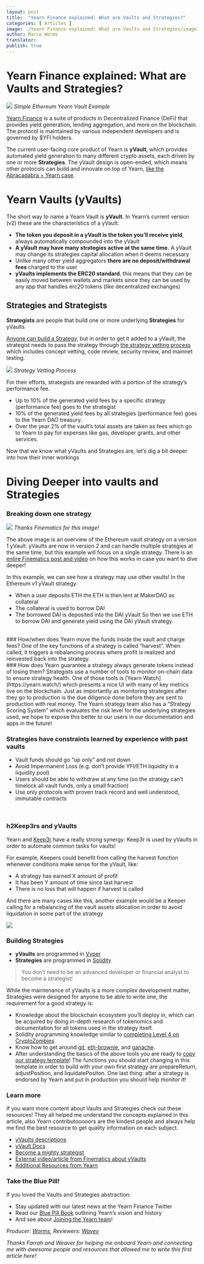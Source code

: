 ```yaml
---
layout: post
title:  "Yearn Finance explained: What are Vaults and Strategies?"
categories: [ Articles ]
image: ./Yearn Finance explained: What are Vaults and Strategies/image1.png
author: Marco Worms
translator:
publish: true
---
```


# Yearn Finance explained: What are Vaults and Strategies?

![](image1.png)
*Simple Ethereum Yearn Vault Example*
</br>

[Yearn Finance](http://yearn.finance/) is a suite of products in Decentralized Finance (DeFi) that provides yield generation, lending aggregation, and more on the blockchain. The protocol is maintained by various independent developers and is governed by $YFI holders.

The current user-facing core product of Yearn is **yVault**, which provides automated yield generation to many different crypto assets, each driven by one or more **Strategies**. The yVault design is open-ended, which means other protocols can build and innovate on top of Yearn, [like the Abracadabra + Yearn case](https://twitter.com/MarcoWorms/status/1483223651684081670).

# Yearn Vaults (yVaults)

The short way to name a Yearn Vault is **yVault**. In Yearn’s current version (v2) these are the characteristics of a yVault:

* **The token you deposit in a yVault is the token you’ll receive yield**, always automatically compounded into the yVault
* **A yVault may have many strategies active at the same time.** A yVault may change its strategies capital allocation when it deems necessary
* Unlike many other yield aggregators **there are no deposit/withdrawal fees** charged to the user
* **yVaults implements the ERC20 standard**, this means that they can be easily moved between wallets and markets since they can be used by any app that handles erc20 tokens (like decentralized exchanges)

## Strategies and Strategists
**Strategists** are people that build one or more underlying **Strategies** for yVaults

[Anyone can build a Strategy](https://docs.yearn.finance/developers/v2/getting-started), but in order to get it added to a yVault, the strategist needs to pass the strategy through [the strategy vetting process](https://docs.yearn.finance/developers/v2/getting-started#overview-of-our-vetting-process) which includes concept vetting, code review, security review, and mainnet testing.

![](image2.png)
*Strategy Vetting Process*
</br>

For their efforts, strategists are rewarded with a portion of the strategy’s performance fee.

* Up to 10% of the generated yield fees by a specific strategy (performance fee) goes to the strategist
* 10% of the generated yield fees by all strategies (performance fee) goes to the Yearn DAO treasury.
* Over the year 2% of the vault’s total assets are taken as fees which go to Yearn to pay for expenses like gas, developer grants, and other services.

Now that we know what yVaults and Strategies are, let’s dig a bit deeper into how their inner workings

# Diving Deeper into vaults and Strategies

### Breaking down one strategy

![](image3.png)
*Thanks Finematics for this image!*
</br>

The above image is an overview of the Ethereum vault strategy on a version 1 yVault. yVaults are now in version 2 and can handle multiple strategies at the same time, but this example will focus on a single strategy. There is an [entire Finematics post and video](https://finematics.com/yearn-vaults-eth-vault-explained/) on how this works in case you want to dive deeper!

In this example, we can see how a strategy may use other vaults! In the Ethereum v1 yVault strategy:
* When a user deposits ETH the ETH is then lent at MakerDAO as collateral
* The collateral is used to borrow DAI
* The borrowed DAI is deposited into the DAI yVault
So then we use ETH to borrow DAI and generate yield using the DAI yVault strategy.
</br>
### How/when does Yearn move the funds inside the vault and charge fees?
One of the key functions of a strategy is called “harvest”. When called, it triggers a rebalancing process where profit is realized and reinvested back into the strategy.
</br>
### How does Yearn guarantee a strategy always generate tokens instead of losing them?
Strategists use a number of tools to monitor on-chain data to ensure strategy health. One of those tools is [Yearn Watch](https://yearn.watch/) which presents a nice UI with many of key metrics live on the blockchain.
Just as importantly as monitoring strategies after they go to production is the due diligence done before they are sent to production with real money. The Yearn strategy team also has a “Strategy Scoring System” which evaluates the risk level for the underlying strategies used, we hope to expose this better to our users in our documentation and apps in the future!
</br>

### Strategies have constraints learned by experience with past vaults
* Vault funds should go “up only” and not down
* Avoid Impermanent Loss (e.g. don’t provide YFI/ETH liquidity in a liquidity pool)
* Users should be able to withdraw at any time (so the strategy can’t timelock all vault funds, only a small fraction)
* Use only protocols with proven track record and well understood, immutable contracts

</br>

### h2Keep3rs and yVaults

Yearn and [Keep3r](https://docs.keep3r.network/) have a really strong synergy: Keep3r is used by yVaults in order to automate common tasks for vaults!

For example, Keepers could benefit from calling the harvest function whenever conditions make sense for the yVault, like:
* A strategy has earned X amount of profit
* It has been Y amount of time since last harvest
* There is no loss that will happen if harvest is called


And there are many cases like this, another example would be a Keeper calling for a rebalancing of the vault assets allocation in order to avoid liquidation in some part of the strategy

![](image4.png)


### Building Strategies
* **yVaults** are programmed in [Vyper](https://vyper.readthedocs.io/en/stable/)
* **Strategies** are programmed in [Solidity](https://docs.soliditylang.org/en/v0.8.11/)


> You don’t need to be an advanced developer or financial analyst to become a strategist!

While the maintenance of yVaults is a more complex development matter, Strategies were designed for anyone to be able to write one, the requirement for a good strategy is:

* Knowledge about the blockchain ecosystem you’ll deploy in, which can be acquired by doing in-depth research of tokenomics and documentation for all tokens used in the strategy itself.
* Solidity programming knowledge similar to [completing Level 4 on CryptoZombies](https://cryptozombies.io/)
* Know how to get around [git](https://git-scm.com/), [eth-brownie](https://eth-brownie.readthedocs.io/en/stable/), and [ganache](https://trufflesuite.com/ganache/).
* After understanding the basics of the above tools you are ready to [copy our strategy template](https://github.com/yearn/brownie-strategy-mix)! The functions you should start changing in this template in order to build with your own first strategy are prepareReturn, adjustPosition, and liquidatePositon.
One last thing: after a strategy is endorsed by Yearn and put in production you should help monitor it!

### Learn more
If you want more content about Vaults and Strategies check out these resources! They all helped me understand the concepts explained in this article, also Yearn contributooooors are the kindest people and always help me find the best resource to get quality information on each subject.
* [yVaults descriptions](https://vaults.yearn.finance/)
* [yVault Docs](https://docs.yearn.finance/getting-started/products/yvaults/overview)
* [Become a mighty strategist](https://www.youtube.com/watch?v=NVR3teJw0Y0)
* [External video/article from Finematics about yVaults](https://finematics.com/yearn-vaults-eth-vault-explained/)
* [Additional Resources from Yearn](https://docs.yearn.finance/developers/v2/additional-resources)

### Take the Blue Pill!
If you loved the Vaults and Strategies abstraction:
* Stay updated with our latest news at the Yearn Finance Twitter
* Read our [Blue Pill Book](https://thebluepill.eth.link/) outlining Yearn’s vision and history
* And see about [Joining the Yearn team](https://yearnfinance.notion.site/Join-Us-3e9c95b9bd7846a18c0f1cbe6ab05eda)!

*Producer: [Worms](https://twitter.com/MarcoWorms), Reviewers: [Wavey](https://twitter.com/wavey0x)*

*Thanks Farrah and Weaver for helping me onboard Yearn and connecting me with awesome people and resources that allowed me to write this first article here!*
